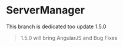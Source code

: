 # ServerManager
This branch is dedicated too update 1.5.0

> 1.5.0 will bring AngularJS and Bug Fixes
